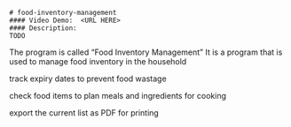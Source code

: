     # food-inventory-management
    #### Video Demo:  <URL HERE>
    #### Description:
    TODO
The program is called “Food Inventory Management”
It is a program that is used to manage food inventory in the household

track expiry dates to prevent food wastage

check food items to plan meals and ingredients for cooking

export the current list as PDF for printing
